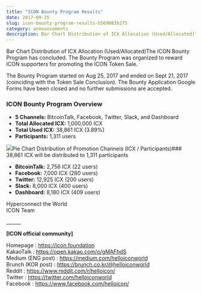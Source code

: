 ```yaml
---
title: "ICON Bounty Program Results"
date: 2017-09-25
slug: icon-bounty-program-results-b569083b275
category: announcements
description: Bar Chart Distribution of ICX Allocation (Used/Allocated)The ICON Bounty Program has concluded.
---
```


Bar Chart Distribution of ICX Allocation (Used/Allocated)The ICON Bounty Program has concluded. The Bounty Program was organized to reward ICON supporters for promoting the ICON Token Sale.

The Bounty Program started on Aug 25, 2017 and ended on Sept 21, 2017 (coinciding with the Token Sale Conclusion). The Bounty Application Google Forms have been closed and no further submissions are accepted.

### ICON Bounty Program Overview

* **5 Channels:** BitcoinTalk, Facebook, Twitter, Slack, and Dashboard
* **Total Allocated ICX:** 1,000,000 ICX
* **Total Used ICX:** 38,861 ICX (3.89%)
* **Participants:** 1,311 users

![](https://cdn-images-1.medium.com/max/800/0*-n3baBg8grlv1AUG.)Pie Chart Distribution of Promotion Channels (ICX / Participants)### 38,861 ICX will be distributed to 1,311 participants

* **BitcoinTalk:** 2,756 ICX (22 users)
* **Facebook:** 7,000 ICX (280 users)
* **Twitter:** 12,925 ICX (200 users)
* **Slack:** 8,000 ICX (400 users)
* **Dashboard:** 8,180 ICX (409 users)

Hyperconnect the World  
ICON Team

\_\_\_\_\_\_

**[ICON official community]**

Homepage : <https://icon.foundation>  
KakaoTalk : <https://open.kakao.com/o/gMAFhdS>  
Medium (ENG post) : <https://medium.com/helloiconworld>  
Brunch (KOR post) : <https://brunch.co.kr/@helloiconworld>  
Reddit : <https://www.reddit.com/r/helloicon/>  
Twitter : <https://twitter.com/helloiconworld>  
Facebook : <https://www.facebook.com/helloicon/>

